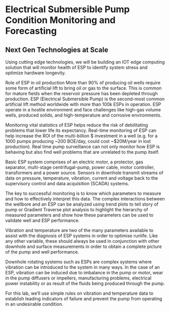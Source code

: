 # Electrical Submersible Pump Condition Monitoring and Forecasting
## Next Gen Technologies at Scale

Using cutting edge technologies, we will be building an IOT edge computing solution that will monitor health of ESP
to identify system stress and optimize hardware longevity.

Role of ESP in oil production
More than 90% of producing oil wells require some form of artificial lift to bring oil or gas to the surface. This is common for mature fields when the reservoir pressure has been depleted through production. ESP (Electrical Submersible Pump) is the  second-most common artificial lift method worldwide with more than 100k ESPs in operation. ESP operate in a hostile environment and face  challenges like high-gas volume wells, produced solids, and high-temperature and corrosive environments.

Monitoring vital statistics of ESP helps reduce the risk of debilitating problems that lower life its  expectancy. Real-time monitoring of ESP can help increase the ROI of the multi-billion $ investment in a well (e.g. for a 1000 pumps producing ~200 BOE/day, could cost ~$20M/year in lost production). Real time pump surveillance can not only monitor how ESP is behaving but also find well problems that are unrelated to the pump itself.

Basic ESP system comprises of an electric motor, a protector, gas separator, multi-stage centrifugal-pump,  power cable, motor controller, transformers and a power source. Sensors in downhole transmit streams of data on pressure, temperature, vibration, current and voltage back to the supervisory control and data acquisition (SCADA) systems.

The key to successful monitoring is to know which parameters to measure and how to effectively interpret this data. The complex interactions between the wellbore and an ESP can be analyzed using trend plots to tell story of pump or Gradient Traverse plot analysis to highlight the hierarchy of measured parameters and show how these parameters can be used to validate well and ESP performance.

Vibration and temperature are two of the many parameters available to assist with the diagnosis of ESP systems in order to optimise runlife. Like any other variable, these should always be used in conjunction with other downhole and surface measurements in order to obtain a complete picture of the pump and well performance.

Downhole rotating systems such as ESPs are complex systems where vibration can be introduced to the system in many ways. In the case of an ESP, vibration can be induced due to imbalance in the pump or motor, wear in the pump diffusers or impellers, manufacturing problems, electrical power instability or as result of the fluids being produced through the pump.

For this lab, we’ll use simple rules on vibration and temperature data to establish leading indicators of failure and prevent the pump from operating in an undesirable condition.
